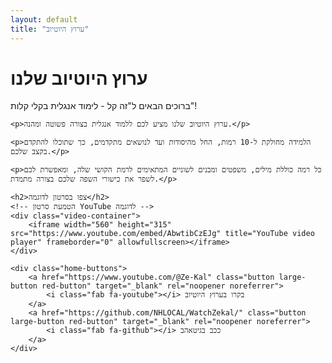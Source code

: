 ```yaml
---
layout: default
title: "ערוץ היוטיוב"
---
```


<div class="section red-section">
    <h1><i class="fab fa-youtube"></i> ערוץ היוטיוב שלנו</h1>
    <p>ברוכים הבאים ל"זה קל - לימוד אנגלית בקלי קלות"!</p>

    <p>ערוץ היוטיוב שלנו מציע לכם ללמוד אנגלית בצורה פשוטה ומהנה.</p>

    <p>הלמידה מחולקת ל-10 רמות, החל מהיסודות ועד לנושאים מתקדמים, כך שתוכלו להתקדם בקצב שלכם.</p>

    <p>כל רמה כוללת מילים, משפטים ומבנים לשוניים המתאימים לרמת הקושי שלה, ומאפשרת לכם לשפר את כישורי השפה שלכם בצורה מתמדת.</p>

    <h2>צפו בסרטון לדוגמה</h2>
    <!-- הטמעת סרטון YouTube לדוגמה -->
    <div class="video-container">
        <iframe width="560" height="315" src="https://www.youtube.com/embed/AbwtibCzEJg" title="YouTube video player" frameborder="0" allowfullscreen></iframe>
    </div>

    <div class="home-buttons">
        <a href="https://www.youtube.com/@Ze-Kal" class="button large-button red-button" target="_blank" rel="noopener noreferrer">
            <i class="fab fa-youtube"></i> בקרו בערוץ היוטיוב
        </a>
        <a href="https://github.com/NHLOCAL/WatchZekal/" class="button large-button red-button" target="_blank" rel="noopener noreferrer">
            <i class="fab fa-github"></i> ככב בגיטאהב
        </a>
    </div>
</div>
